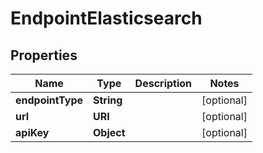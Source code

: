 

# EndpointElasticsearch


## Properties

| Name | Type | Description | Notes |
|------------ | ------------- | ------------- | -------------|
|**endpointType** | **String** |  |  [optional] |
|**url** | **URI** |  |  [optional] |
|**apiKey** | **Object** |  |  [optional] |



